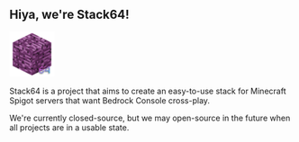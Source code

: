 ## Hiya, we're Stack64!
<img src="https://github.com/Stack64MC/.github/blob/main/profile/Stack64Logo-Rev1.png?raw=true" data-canonical-src="https://github.com/Stack64MC/.github/blob/main/profile/Stack64Logo-Rev1.png?raw=true" width="80" height="80" />

Stack64 is a project that aims to create an easy-to-use stack for Minecraft Spigot servers that want Bedrock Console cross-play.

We're currently closed-source, but we may open-source in the future when all projects are in a usable state.
